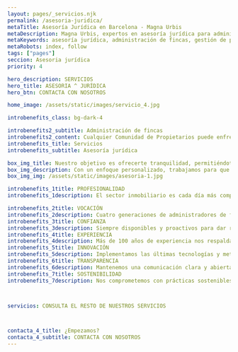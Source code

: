 ```yaml
---
layout: pages/_servicios.njk
permalink: /asesoria-juridica/
metaTitle: Asesoría Jurídica en Barcelona - Magna Urbis
metaDescription: Magna Urbis, expertos en asesoría jurídica para administración de fincas y gestión de patrimonios en Barcelona con más de 100 años de experiencia.
metaKeywords: asesoría jurídica, administración de fincas, gestión de patrimonios, Barcelona, inmobiliaria
metaRobots: index, follow
tags: ["pages"]
seccion: Asesoria jurídica
priority: 4

hero_description: SERVICIOS
hero_title: ASESORIA ^ JURÍDICA
hero_btn: CONTACTA CON NOSOTROS

home_image: /assets/static/images/servicio_4.jpg

introbenefits_class: bg-dark-4

introbenefits2_subtitle: Administración de fincas
introbenefits2_content: Cualquier Comunidad de Propietarios puede enfrentar distintos tipos de conflictos, que abarcan tanto aspectos objetivos, como la adaptación a nuevas normativas, la administración económica de la propiedad o la gestión de incidencias y obras, como aspectos subjetivos, tales como la morosidad o los problemas de convivencia.
introbenefits_title: Servicios
introbenefits_subtitle: Asesoría jurídica

box_img_title: Nuestro objetivo es ofrecerte tranquilidad, permitiéndote centrarte en la gestión y rentabilidad de tus activos.
box_img_description: Con un enfoque personalizado, trabajamos para que cada aspecto legal de tus fincas esté en orden y en conformidad con la ley.
box_img_img: /assets/static/images/asesoria-1.jpg

introbenefits_1title: PROFESIONALIDAD
introbenefits_1description: El sector inmobiliario es cada día más complejo y técnico. Cuenta con un profesional especialista en administración de fincas o gestión de patrimonios inmobiliarios.

introbenefits_2title: VOCACIÓN
introbenefits_2description: Cuatro generaciones de administradores de fincas, aprendiendo y avanzando cada día para darte el mejor servicio.
introbenefits_3title: CONFIANZA
introbenefits_3description: Siempre disponibles y proactivos para dar respuesta a las necesidades de nuestros clientes.
introbenefits_4title: EXPERIENCIA
introbenefits_4description: Más de 100 años de experiencia nos respaldan en la administración y gestión de fincas.
introbenefits_5title: INNOVACIÓN
introbenefits_5description: Implementamos las últimas tecnologías y metodologías para optimizar la gestión de tu propiedad.
introbenefits_6title: TRANSPARENCIA
introbenefits_6description: Mantenemos una comunicación clara y abierta, proporcionando informes detallados y actualizaciones periódicas sobre la administración de tu finca.
introbenefits_7title: SOSTENIBILIDAD
introbenefits_7description: Nos comprometemos con prácticas sostenibles y responsables, buscando siempre el equilibrio entre rentabilidad y respeto al medio ambiente.



servicios: CONSULTA EL RESTO DE NUESTROS SERVICIOS



contacta_4_title: ¿Empezamos?
contacta_4_subtitle: CONTACTA CON NOSOTROS
---
```

